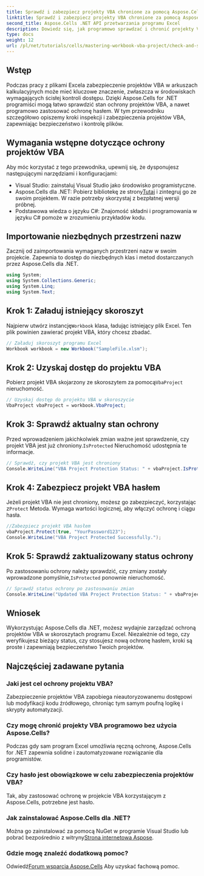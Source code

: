 ```yaml
---
title: Sprawdź i zabezpiecz projekty VBA chronione za pomocą Aspose.Cells
linktitle: Sprawdź i zabezpiecz projekty VBA chronione za pomocą Aspose.Cells
second_title: Aspose.Cells .NET API przetwarzania programu Excel
description: Dowiedz się, jak programowo sprawdzać i chronić projekty VBA w plikach Excela, używając Aspose.Cells dla .NET. Przewodnik krok po kroku z kompletnymi przykładami kodu.
type: docs
weight: 12
url: /pl/net/tutorials/cells/mastering-workbook-vba-project/check-and-secure-vba-projects-is-protected/
---
```

## Wstęp

Podczas pracy z plikami Excela zabezpieczenie projektów VBA w arkuszach kalkulacyjnych może mieć kluczowe znaczenie, zwłaszcza w środowiskach wymagających ścisłej kontroli dostępu. Dzięki Aspose.Cells for .NET programiści mogą łatwo sprawdzić stan ochrony projektów VBA, a nawet programowo zastosować ochronę hasłem. W tym przewodniku szczegółowo opiszemy kroki inspekcji i zabezpieczenia projektów VBA, zapewniając bezpieczeństwo i kontrolę plików.

## Wymagania wstępne dotyczące ochrony projektów VBA

Aby móc korzystać z tego przewodnika, upewnij się, że dysponujesz następującymi narzędziami i konfiguracjami:

- Visual Studio: zainstaluj Visual Studio jako środowisko programistyczne.
-  Aspose.Cells dla .NET: Pobierz bibliotekę ze strony[Tutaj](https://releases.aspose.com/cells/net/) i zintegruj go ze swoim projektem. W razie potrzeby skorzystaj z bezpłatnej wersji próbnej.
- Podstawowa wiedza o języku C#: Znajomość składni i programowania w języku C# pomoże w zrozumieniu przykładów kodu.

## Importowanie niezbędnych przestrzeni nazw

Zacznij od zaimportowania wymaganych przestrzeni nazw w swoim projekcie. Zapewnia to dostęp do niezbędnych klas i metod dostarczanych przez Aspose.Cells dla .NET.

```csharp
using System;
using System.Collections.Generic;
using System.Linq;
using System.Text;
```

## Krok 1: Załaduj istniejący skoroszyt

 Najpierw utwórz instancję`Workbook` klasa, ładując istniejący plik Excel. Ten plik powinien zawierać projekt VBA, który chcesz zbadać.

```csharp
// Załaduj skoroszyt programu Excel
Workbook workbook = new Workbook("SampleFile.xlsm");
```

## Krok 2: Uzyskaj dostęp do projektu VBA

 Pobierz projekt VBA skojarzony ze skoroszytem za pomocą`VbaProject` nieruchomość.

```csharp
// Uzyskaj dostęp do projektu VBA w skoroszycie
VbaProject vbaProject = workbook.VbaProject;
```

## Krok 3: Sprawdź aktualny stan ochrony

 Przed wprowadzeniem jakichkolwiek zmian ważne jest sprawdzenie, czy projekt VBA jest już chroniony.`IsProtected` Nieruchomość udostępnia te informacje.

```csharp
// Sprawdź, czy projekt VBA jest chroniony
Console.WriteLine("VBA Project Protection Status: " + vbaProject.IsProtected);
```

## Krok 4: Zabezpiecz projekt VBA hasłem

 Jeżeli projekt VBA nie jest chroniony, możesz go zabezpieczyć, korzystając z`Protect` Metoda. Wymaga wartości logicznej, aby włączyć ochronę i ciągu hasła.

```csharp
//Zabezpiecz projekt VBA hasłem
vbaProject.Protect(true, "YourPassword123");
Console.WriteLine("VBA Project Protected Successfully.");
```

## Krok 5: Sprawdź zaktualizowany status ochrony

 Po zastosowaniu ochrony należy sprawdzić, czy zmiany zostały wprowadzone pomyślnie,`IsProtected` ponownie nieruchomość.

```csharp
// Sprawdź status ochrony po zastosowaniu zmian
Console.WriteLine("Updated VBA Project Protection Status: " + vbaProject.IsProtected);
```

## Wniosek

Wykorzystując Aspose.Cells dla .NET, możesz wydajnie zarządzać ochroną projektów VBA w skoroszytach programu Excel. Niezależnie od tego, czy weryfikujesz bieżący status, czy stosujesz nową ochronę hasłem, kroki są proste i zapewniają bezpieczeństwo Twoich projektów.

## Najczęściej zadawane pytania

### Jaki jest cel ochrony projektu VBA?
Zabezpieczenie projektów VBA zapobiega nieautoryzowanemu dostępowi lub modyfikacji kodu źródłowego, chroniąc tym samym poufną logikę i skrypty automatyzacji.

### Czy mogę chronić projekty VBA programowo bez użycia Aspose.Cells?
Podczas gdy sam program Excel umożliwia ręczną ochronę, Aspose.Cells for .NET zapewnia solidne i zautomatyzowane rozwiązanie dla programistów.

### Czy hasło jest obowiązkowe w celu zabezpieczenia projektów VBA?
Tak, aby zastosować ochronę w projekcie VBA korzystającym z Aspose.Cells, potrzebne jest hasło.

### Jak zainstalować Aspose.Cells dla .NET?
 Można go zainstalować za pomocą NuGet w programie Visual Studio lub pobrać bezpośrednio z witryny[Strona internetowa Aspose](https://releases.aspose.com/cells/net/).

### Gdzie mogę znaleźć dodatkową pomoc?
 Odwiedź[Forum wsparcia Aspose.Cells](https://forum.aspose.com/c/cells/9) Aby uzyskać fachową pomoc.